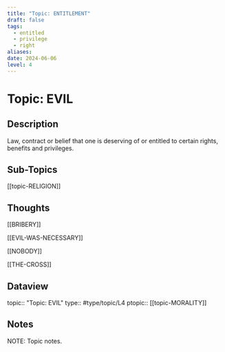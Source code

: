 ```yaml
---
title: "Topic: ENTITLEMENT"
draft: false
tags:
  - entitled
  - privilege
  - right
aliases: 
date: 2024-06-06
level: 4
---
```

# Topic: EVIL
## Description
Law, contract or belief that one is deserving of or entitled to certain rights, benefits and privileges.

## Sub-Topics
[[topic-RELIGION]]

## Thoughts
[[BRIBERY]]

[[EVIL-WAS-NECESSARY]]

[[NOBODY]]

[[THE-CROSS]]

## Dataview
topic:: "Topic: EVIL"
type:: #type/topic/L4
ptopic:: [[topic-MORALITY]]

## Notes
NOTE: Topic notes.